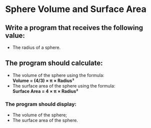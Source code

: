 # Sphere Volume and Surface Area

## Write a program that receives the following value:
* The radius of a sphere.

## The program should calculate:
* The volume of the sphere using the formula:  
  **Volume = (4/3) × π × Radius³**
* The surface area of the sphere using the formula:  
  **Surface Area = 4 × π × Radius²**

### The program should display:
* The volume of the sphere;
* The surface area of the sphere.